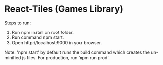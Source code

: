 # React-Tiles (Games Library)
Steps to run:
  1) Run npm install on root folder.
  2) Run command npm start.
  3) Open http://localhost:9000 in your browser. 

Note: 'npm start' by default runs the build command which creates the un-minified js files. For production, run 'npm run prod'.
